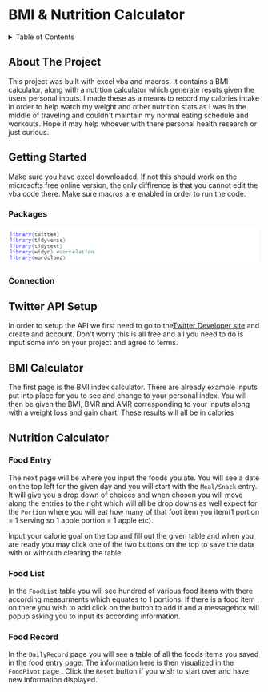 # BMI & Nutrition Calculator

<!-- TABLE OF CONTENTS -->
<details>
  <summary>Table of Contents</summary>
  <ol>
    <li>
      <a href="#about-the-project">About The Project</a>
      </ul>
    </li>
    <li>
      <a href="#getting-started">Getting Started</a>
      </ul>
         <li><a href="#packages">Packages</a></li>
        <li><a href="#connection">Connection</a></li>
        </ul>
    </li>
    <li><a href="#twitter-api-setup">Twitter API Setup</a></li>
    <li>
      <a href="#nutrition-calculator">Nutrition Calculator</a>
      <ul>
        <li><a href="#food-entry">Food Entry</a></li>
        <li><a href="#food-list">Food List</a></li>
        <li><a href="#food-record">Food Record</a></li>
      </ul>
    </li>
  </ol>
</details>

## About The Project

This project was built with excel vba and macros. It contains a BMI calculator, along with a nutrtion calculator which generate resuts given the users personal inputs. I made these as a means to record my calories intake in order to help watch my weight and other nutrition stats as I was in the middle of traveling and couldn't maintain my normal eating schedule and workouts. Hope it may help whoever with there personal health research or just curious.


## Getting Started

Make sure you have excel downloaded. If not this should work on the microsofts free online version, the only diffirence is that you cannot edit the vba code there. Make sure macros are enabled in order to run the code.

### Packages

<p align="center">
  <img src="./img/Packages1.png" alt="Statoscope example" width="600">
</p>

### Connection


## Twitter API Setup

In order to setup the API we first need to go to the[Twitter Developer site](https://developer.twitter.com/en) and create and account. Don't worry this is all free and all you need to do is input some info on your project and agree to terms.

## BMI Calculator

The first page is the BMI index calculator. There are already example inputs put into place for you to see and change to your personal index. You will then be given the BMI, BMR and AMR corresponding to your inputs along with a weight loss and gain chart. These results will all be in calories

## Nutrition Calculator

### Food Entry

The next page will be where you input the foods you ate. You will see a date on the top left for the given day and you will start with the `Meal/Snack` entry. It will give you a drop down of choices and when chosen you will move along the entries to the right which will all be drop downs as well expect for the `Portion` where you will eat how many of that foot item you item(1 portion = 1 serving so 1 apple portion = 1 apple etc).

Input your calorie goal on the top and fill out the given table and when you are ready you may click one of the two buttons on the top to save the data with or withouth clearing the table.

### Food List

In the `FoodList` table you will see hundred of various food items with there according measurments which equates to 1 portions. If there is a food item on there you wish to add click on the button to add it and a messagebox will popup asking you to input its according information.

### Food Record
In the `DailyRecord` page you will see a table of all the foods items you saved in the food entry page. The information here is then visualized in the `FoodPivot` page . Click the `Reset` button if you wish to start over and have new information displayed.
